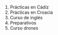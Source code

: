 1. Prácticas en Cádiz
2. Prácticas en Croacia
  1. Curso de inglés
  2. Preparativos
3.  Curso drones
